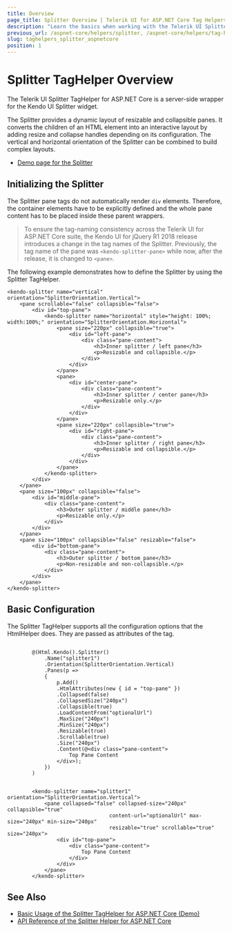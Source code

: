```yaml
---
title: Overview
page_title: Splitter Overview | Telerik UI for ASP.NET Core Tag Helpers
description: "Learn the basics when working with the Telerik UI Splitter TagHelper for ASP.NET Core (MVC 6 or ASP.NET Core MVC)."
previous_url: /aspnet-core/helpers/splitter, /aspnet-core/helpers/tag-helpers/splitter
slug: taghelpers_splitter_aspnetcore
position: 1
---
```


# Splitter TagHelper Overview

The Telerik UI Splitter TagHelper for ASP.NET Core is a server-side wrapper for the Kendo UI Splitter widget.

The Splitter provides a dynamic layout of resizable and collapsible panes. It converts the children of an HTML element into an interactive layout by adding resize and collapse handles depending on its configuration. The vertical and horizontal orientation of the Splitter can be combined to build complex layouts.

* [Demo page for the Splitter](https://demos.telerik.com/aspnet-core/splitter/tag-helper)

## Initializing the Splitter

The Splitter pane tags do not automatically render `div` elements. Therefore, the container elements have to be explicitly defined and the whole pane content has to be placed inside these parent wrappers.

> To ensure the tag-naming consistency across the Telerik UI for ASP.NET Core suite, the Kendo UI for jQuery R1 2018 release introduces a change in the tag names of the Splitter. Previously, the tag name of the pane was `<kendo-splitter-pane>` while now, after the release, it is changed to `<pane>`.

The following example demonstrates how to define the Splitter by using the Splitter TagHelper.

    <kendo-splitter name="vertical" orientation="SplitterOrientation.Vertical">
        <pane scrollable="false" collapsible="false">
            <div id="top-pane">
                <kendo-splitter name="horizontal" style="height: 100%; width:100%;" orientation="SplitterOrientation.Horizontal">
                    <pane size="220px" collapsible="true">
                        <div id="left-pane">
                            <div class="pane-content">
                                <h3>Inner splitter / left pane</h3>
                                <p>Resizable and collapsible.</p>
                            </div>
                        </div>
                    </pane>
                    <pane>
                        <div id="center-pane">
                            <div class="pane-content">
                                <h3>Inner splitter / center pane</h3>
                                <p>Resizable only.</p>
                            </div>
                        </div>
                    </pane>
                    <pane size="220px" collapsible="true">
                        <div id="right-pane">
                            <div class="pane-content">
                                <h3>Inner splitter / right pane</h3>
                                <p>Resizable and collapsible.</p>
                            </div>
                        </div>
                    </pane>
                </kendo-splitter>
            </div>
        </pane>
        <pane size="100px" collapsible="false">
            <div id="middle-pane">
                <div class="pane-content">
                    <h3>Outer splitter / middle pane</h3>
                    <p>Resizable only.</p>
                </div>
            </div>
        </pane>
        <pane size="100px" collapsible="false" resizable="false">
            <div id="bottom-pane">
                <div class="pane-content">
                    <h3>Outer splitter / bottom pane</h3>
                    <p>Non-resizable and non-collapsible.</p>
                </div>
            </div>
        </pane>
    </kendo-splitter>

## Basic Configuration

The Splitter TagHelper supports all the configuration options that the HtmlHelper does. They are passed as attributes of the tag.

```cshtml

        @(Html.Kendo().Splitter()
            .Name("splitter1")
            .Orientation(SplitterOrientation.Vertical)
            .Panes(p =>
            {
                p.Add()
                .HtmlAttributes(new { id = "top-pane" })
                .Collapsed(false)
                .CollapsedSize("240px")
                .Collapsible(true)
                .LoadContentFrom("optionalUrl")
                .MaxSize("240px")
                .MinSize("240px")
                .Resizable(true)
                .Scrollable(true)
                .Size("240px")
                .Content(@<div class="pane-content">
                    Top Pane Content
                </div>);
            })
        )
```
```tagHelper

        <kendo-splitter name="splitter1" orientation="SplitterOrientation.Vertical">
            <pane collapsed="false" collapsed-size="240px" collapsible="true"
                                 content-url="optionalUrl" max-size="240px" min-size="240px"
                                 resizable="true" scrollable="true" size="240px">
                <div id="top-pane">
                    <div class="pane-content">
                        Top Pane Content
                    </div>
                </div>
            </pane>
        </kendo-splitter>
```

## See Also

* [Basic Usage of the Splitter TagHelper for ASP.NET Core (Demo)](https://demos.telerik.com/aspnet-core/splitter/tag-helper)
* [API Reference of the Splitter Helper for ASP.NET Core](/api/splitter)
